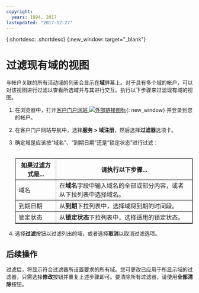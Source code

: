 ```yaml
---
copyright:
  years: 1994, 2017
lastupdated: "2017-12-27"
---
```


{:shortdesc: .shortdesc}
{:new_window: target="_blank"}

# 过滤现有域的视图

与帐户关联的所有活动域的列表会显示在**域**屏幕上。对于具有多个域的帐户，可以对该视图进行过滤以查看所选域并与其进行交互。执行以下步骤来过滤现有域的视图。

1. 在浏览器中，打开[客户门户网站 ![外部链接图标](../../icons/launch-glyph.svg "外部链接图标")](https://control.softlayer.com/){: new_window} 并登录到您的帐户。
2. 在客户门户网站导航中，选择**服务 > 域注册**，然后选择**过滤器**选项卡。
3. 确定域是应该按“域名”、“到期日期”还是“锁定状态”进行过滤：<br/><br/><table border="1"><tbody><tr><th>如果过滤方式是...</th><th>请执行以下步骤...</th></tr><tr><td>域名</td><td>在<strong>域名</strong>字段中输入域名的全部或部分内容，或者从下拉列表中选择域名。</td></tr><tr><td>到期日期</td><td>从<strong>到期</strong>下拉列表中，选择域将到期的时间段。</td></tr><tr><td>锁定状态</td><td>从<strong>锁定状态</strong>下拉列表中，选择适用的锁定状态。</td></tr></tbody></table>

4. 选择**过滤**按钮以过滤列出的域，或者选择**取消**以取消过滤选项。

## 后续操作

过滤后，将显示符合过滤器所设置要求的所有域。您可更改已应用于所显示域的过滤器，只需选择**修改**按钮并重复上述步骤即可。要清除所有过滤器，请使用**全部清除**按钮。
